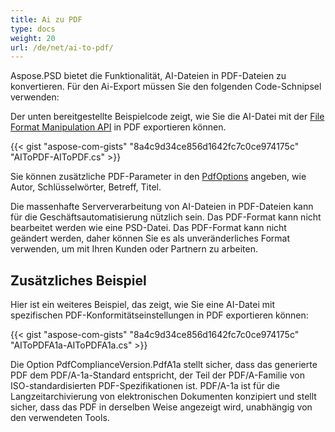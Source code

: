 ```yaml
---
title: Ai zu PDF
type: docs
weight: 20
url: /de/net/ai-to-pdf/
---
```


Aspose.PSD bietet die Funktionalität, AI-Dateien in PDF-Dateien zu konvertieren. Für den Ai-Export müssen Sie den folgenden Code-Schnipsel verwenden:

Der unten bereitgestellte Beispielcode zeigt, wie Sie die AI-Datei mit der [File Format Manipulation API](/psd/de/net/manipulate-different-image-file-formats/) in PDF exportieren können.

{{< gist "aspose-com-gists" "8a4c9d34ce856d1642fc7c0ce974175c" "AIToPDF-AIToPDF.cs" >}}

Sie können zusätzliche PDF-Parameter in den [PdfOptions](https://reference.aspose.com/psd/net/aspose.psd.imageoptions/pdfoptions) angeben, wie Autor, Schlüsselwörter, Betreff, Titel.

Die massenhafte Serververarbeitung von AI-Dateien in PDF-Dateien kann für die Geschäftsautomatisierung nützlich sein. Das PDF-Format kann nicht bearbeitet werden wie eine PSD-Datei. Das PDF-Format kann nicht geändert werden, daher können Sie es als unveränderliches Format verwenden, um mit Ihren Kunden oder Partnern zu arbeiten.

## Zusätzliches Beispiel

Hier ist ein weiteres Beispiel, das zeigt, wie Sie eine AI-Datei mit spezifischen PDF-Konformitätseinstellungen in PDF exportieren können:

{{< gist "aspose-com-gists" "8a4c9d34ce856d1642fc7c0ce974175c" "AIToPDFA1a-AIToPDFA1a.cs" >}}

Die Option PdfComplianceVersion.PdfA1a stellt sicher, dass das generierte PDF dem PDF/A-1a-Standard entspricht, der Teil der PDF/A-Familie von ISO-standardisierten PDF-Spezifikationen ist. PDF/A-1a ist für die Langzeitarchivierung von elektronischen Dokumenten konzipiert und stellt sicher, dass das PDF in derselben Weise angezeigt wird, unabhängig von den verwendeten Tools.
